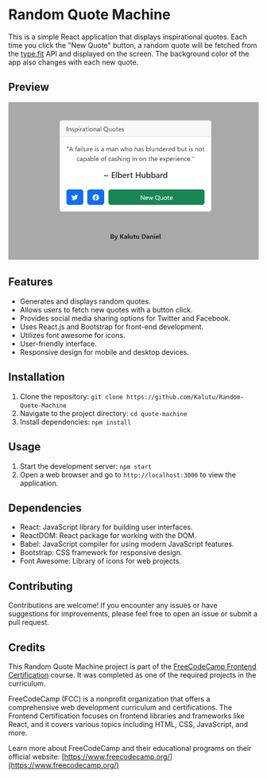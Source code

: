 # Random Quote Machine
This is a simple React application that displays inspirational quotes. Each time you click the "New Quote" button, a random quote will be fetched from the [type.fit](https://type.fit) API and displayed on the screen. The background color of the app also changes with each new quote.

## Preview
![Qoute Machine Preview](public/img/quote-machine.jpg)

## Features
- Generates and displays random quotes.
- Allows users to fetch new quotes with a button click.
- Provides social media sharing options for Twitter and Facebook.
- Uses React.js and Bootstrap for front-end development.
- Utilizes font awesome for icons.
- User-friendly interface.
- Responsive design for mobile and desktop devices.

## Installation
1. Clone the repository: `git clone https://github.com/Kalutu/Random-Quote-Machine`
2. Navigate to the project directory: `cd quote-machine`
3. Install dependencies: `npm install`

## Usage
1. Start the development server: `npm start`
2. Open a web browser and go to `http://localhost:3000` to view the application.

## Dependencies
- React: JavaScript library for building user interfaces.
- ReactDOM: React package for working with the DOM.
- Babel: JavaScript compiler for using modern JavaScript features.
- Bootstrap: CSS framework for responsive design.
- Font Awesome: Library of icons for web projects.

## Contributing
Contributions are welcome! If you encounter any issues or have suggestions for improvements, please feel free to open an issue or submit a pull request.

## Credits
This Random Quote Machine project is part of the [FreeCodeCamp Frontend Certification](https://www.freecodecamp.org/learn/front-end-libraries/) course. It was completed as one of the required projects in the curriculum.

FreeCodeCamp (FCC) is a nonprofit organization that offers a comprehensive web development curriculum and certifications. The Frontend Certification focuses on frontend libraries and frameworks like React, and it covers various topics including HTML, CSS, JavaScript, and more.

Learn more about FreeCodeCamp and their educational programs on their official website: [https://www.freecodecamp.org/](https://www.freecodecamp.org/)

